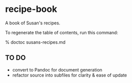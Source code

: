recipe-book
===========

A book of Susan's recipes.

To regenerate the table of contents, run this command:

  % doctoc susans-recipes.md

TO DO
-----

* convert to Pandoc for document generation
* refactor source into subfiles for clarity & ease of update
